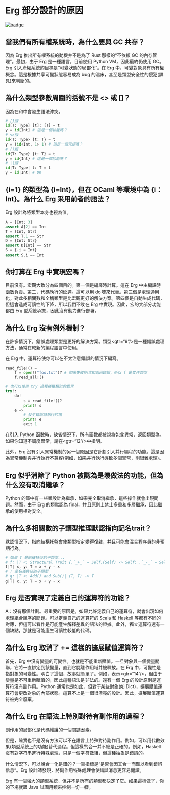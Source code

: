 # Erg 部分設計的原因

[![badge](https://img.shields.io/endpoint.svg?url=https%3A%2F%2Fgezf7g7pd5.execute-api.ap-northeast-1.amazonaws.com%2Fdefault%2Fsource_up_to_date%3Fowner%3Derg-lang%26repos%3Derg%26ref%3Dmain%26path%3Ddoc/EN/dev_guide/faq_syntax.md%26commit_hash%3D06f8edc9e2c0cee34f6396fd7c64ec834ffb5352)](https://gezf7g7pd5.execute-api.ap-northeast-1.amazonaws.com/default/source_up_to_date?owner=erg-lang&repos=erg&ref=main&path=doc/EN/dev_guide/faq_syntax.md&commit_hash=06f8edc9e2c0cee34f6396fd7c64ec834ffb5352)

## 當我們有所有權系統時，為什么要與 GC 共存？

因為 Erg 推出所有權系統的動機并不是為了 Rust 那樣的“不依賴 GC 的內存管理”。最初，由于 Erg 是一種語言，目前使用 Python VM，因此最終仍使用 GC。Erg 引入產權系統的目標是“可變狀態的局部化”。在 Erg 中，可變對象具有所有權概念。這是根據共享可變狀態容易成為 bug 的溫床，甚至是類型安全性的侵犯(詳見)來判斷的。

## 為什么類型參數周圍的括號不是 <> 或 []？

因為在和中會發生語法沖突。

```python
# []版
id[T: Type] [t]: [T] = t
y = id[Int] # 這是一個功能嗎？
# <>版
id<T: Type> {t: T} = t
y = (id<Int, 1> 1) # 這是一個元組嗎？
# {}版
id{T: Type} {t: T} = t
y = id{Int} # 這是一個功能嗎？
# ||版
id|T: Type| t: T = t
y = id|Int| # OK
```

## {i=1} 的類型為 {i=Int}，但在 OCaml 等環境中為 {i：Int}。為什么 Erg 采用前者的語法？

Erg 設計為將類型本身也視為值。

```python
A = [Int; 3]
assert A[2] == Int
T = (Int, Str)
assert T.1 == Str
D = {Int: Str}
assert D[Int] == Str
S = {.i = Int}
assert S.i == Int
```

## 你打算在 Erg 中實現宏嗎？

目前沒有。宏觀大致分為四個目的。第一個是編譯時計算。這在 Erg 中由編譯時函數負責。第二，代碼執行的延遲。這可以用 do 塊來代替。第三個是處理通用化，對此多相關數和全稱類型是比宏觀更好的解決方案。第四個是自動生成代碼，但這會造成可讀性的下降，所以我們不敢在 Erg 中實現。因此，宏的大部分功能都由 Erg 型系統承擔，因此沒有動力進行部署。

## 為什么 Erg 沒有例外機制？

在許多情況下，錯誤處理類型是更好的解決方案。類型<gtr=“9”/>是一種錯誤處理方法，通常在較新的編程語言中使用。

在 Erg 中，運算符使你可以在不太注意錯誤的情況下編寫。

```python
read_file!() =
    f = open!("foo.txt")? # 如果失敗則立即返回錯誤，所以 f 是文件類型
    f.read_all!()

# 也可以使用 try 過程捕獲類似的異常
try!:
    do!
        s = read_file!()?
        print! s
    e =>
        # 發生錯誤時執行的塊
        print! e
        exit 1
```

在引入 Python 函數時，缺省情況下，所有函數都被視為包含異常，返回類型為。如果你知道不調度異常，請在<gtr=“12”/>中指明。

此外，Erg 沒有引入異常機制的另一個原因是它計劃引入并行編程的功能。這是因為異常機制與并行執行不兼容(例如，如果并行執行導致多個異常，則很難處理)。

## Erg 似乎消除了 Python 被認為是壞做法的功能，但為什么沒有取消繼承？

Python 的庫中有一些類設計為繼承，如果完全取消繼承，這些操作就會出現問題。然而，由于 Erg 的類默認為 final，并且原則上禁止多重和多層繼承，因此繼承的使用相對安全。

## 為什么多相關數的子類型推理默認指向記名trait？

默認情況下，指向結構托盤會使類型指定變得復雜，并且可能會混合程序員的非預期行為。

```python
# 如果 T 是結構特征的子類型...
# f: |T <: Structural Trait {.`_+_` = Self.(Self) -> Self; .`_-_` = Self.(Self) -> Self}| (T, T) -> T
f|T| x, y: T = x + y - x
# T 是名義特征的子類型
# g: |T <: Add() and Sub()| (T, T) -> T
g|T| x, y: T = x + y - x
```

## Erg 是否實現了定義自己的運算符的功能？

A：沒有那個計劃。最重要的原因是，如果允許定義自己的運算符，就會出現如何處理組合順序的問題。可以定義自己的運算符的 Scala 和 Haskell 等都有不同的對應，但這可以看作是可能產生解釋差異的語法的證據。此外，獨立運算符還有一個缺點，那就是可能產生可讀性較低的代碼。

## 為什么 Erg 取消了 += 這樣的擴展賦值運算符？

首先，Erg 中沒有變量的可變性。也就是不能重新賦值。一旦對象與一個變量關聯，它將一直綁定到該變量，直到它脫離作用域并被釋放。在 Erg 中，可變性是指對象的可變性。明白了這個，故事就簡單了。例如，表示<gtr=“14”/>，但由于變量是不可重新賦值的，因此這種語法是非法的。還有一個 Erg 的設計原則是運算符沒有副作用。Python 通常也是如此，但對于某些對象(如 Dict)，擴展賦值運算符會更改對象的內部狀態。這算不上是一個很漂亮的設計。因此，擴展賦值運算符被完全廢棄。

## 為什么 Erg 在語法上特別對待有副作用的過程？

副作用的局部化是代碼維護的一個關鍵因素。

但是，確實也不是沒有方法可以不在語言上特殊對待副作用。例如，可以用代數效果(類型系統上的功能)替代過程。但這樣的合一并不總是正確的。例如，Haskell 沒有對字符串進行特殊處理，只是一個字符數組，但這種抽象是錯誤的。

什么情況下，可以說合一化是錯的？一個指標是“是否會因其合一而難以看到錯誤信息”。Erg 設計師發現，將副作用特殊處理會使錯誤消息更容易閱讀。

Erg 有一個強大的類型系統，但并不是所有的類型都決定了它。如果這樣做了，你的下場就跟 Java 試圖用類來控制一切一樣。
